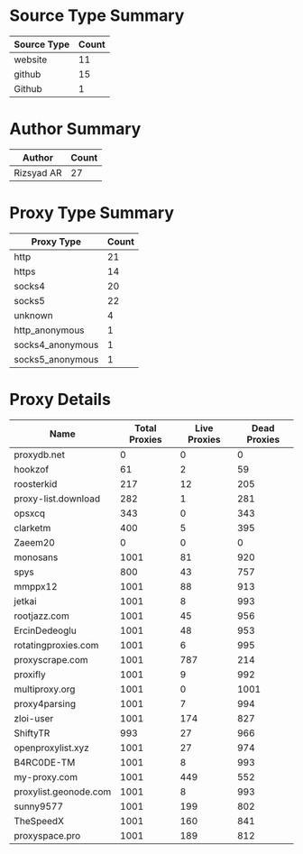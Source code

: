 # Source Type Summary

| Source Type | Count |
|-------------|-------|
| website | 11 |
| github | 15 |
| Github | 1 |


# Author Summary

| Author | Count |
|--------|-------|
| Rizsyad AR | 27 |


# Proxy Type Summary

| Proxy Type | Count |
|------------|-------|
| http | 21 |
| https | 14 |
| socks4 | 20 |
| socks5 | 22 |
| unknown | 4 |
| http_anonymous | 1 |
| socks4_anonymous | 1 |
| socks5_anonymous | 1 |


# Proxy Details

| Name | Total Proxies | Live Proxies | Dead Proxies |
|------|---------------|--------------|---------------|
| proxydb.net | 0 | 0 | 0 |
| hookzof | 61 | 2 | 59 |
| roosterkid | 217 | 12 | 205 |
| proxy-list.download | 282 | 1 | 281 |
| opsxcq | 343 | 0 | 343 |
| clarketm | 400 | 5 | 395 |
| Zaeem20 | 0 | 0 | 0 |
| monosans | 1001 | 81 | 920 |
| spys | 800 | 43 | 757 |
| mmppx12 | 1001 | 88 | 913 |
| jetkai | 1001 | 8 | 993 |
| rootjazz.com | 1001 | 45 | 956 |
| ErcinDedeoglu | 1001 | 48 | 953 |
| rotatingproxies.com | 1001 | 6 | 995 |
| proxyscrape.com | 1001 | 787 | 214 |
| proxifly | 1001 | 9 | 992 |
| multiproxy.org | 1001 | 0 | 1001 |
| proxy4parsing | 1001 | 7 | 994 |
| zloi-user | 1001 | 174 | 827 |
| ShiftyTR | 993 | 27 | 966 |
| openproxylist.xyz | 1001 | 27 | 974 |
| B4RC0DE-TM | 1001 | 8 | 993 |
| my-proxy.com | 1001 | 449 | 552 |
| proxylist.geonode.com | 1001 | 8 | 993 |
| sunny9577 | 1001 | 199 | 802 |
| TheSpeedX | 1001 | 160 | 841 |
| proxyspace.pro | 1001 | 189 | 812 |
